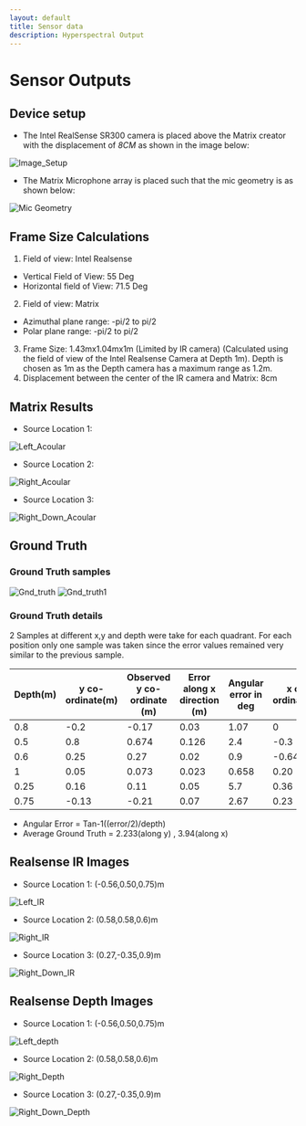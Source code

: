 ```yaml
---
layout: default
title: Sensor data
description: Hyperspectral Output
---
```


# Sensor Outputs

## Device setup

   * The Intel RealSense SR300 camera is placed above the Matrix creator with the displacement of *8CM* as shown in the image below:

   ![Image_Setup](/Sound_Localisation/image_setup.jpg)

   * The Matrix Microphone array is placed such that the mic geometry is as shown below:

   ![Mic Geometry](/Sound_Localisation/Mic.png)

## Frame Size Calculations

1. Field of view: Intel Realsense
  * Vertical Field of View: 55 Deg
  * Horizontal field of View: 71.5 Deg
2. Field of view: Matrix
  * Azimuthal plane range: -pi/2 to pi/2
  * Polar plane range: -pi/2 to pi/2
3. Frame Size: 1.43mx1.04mx1m (Limited by IR camera) (Calculated using the field of view of the Intel Realsense Camera at Depth 1m). Depth is chosen as 1m as the Depth camera has a maximum range as 1.2m.
4. Displacement between the center of the IR camera and Matrix: 8cm

## Matrix Results

  * Source Location 1:

  ![Left_Acoular](/Sound_Localisation/Left_Acoular.png)

  * Source Location 2:

  ![Right_Acoular](/Sound_Localisation/Right_Acoular.png)

  * Source Location 3:

  ![Right_Down_Acoular](/Sound_Localisation/Right_Down_Acoular.png)

## Ground Truth
### Ground Truth samples
![Gnd_truth](Gnd_truth.png)
![Gnd_truth1](Ex2.png)
### Ground Truth details

2 Samples at different x,y and depth were take for each quadrant. For each position only one sample was taken since the error values remained very similar to the previous sample.

|Depth(m)| y co-ordinate(m)|Observed y co-ordinate (m)| Error along x direction (m)|Angular error in deg| x co-ordinate(m)| Observed x co-ordinate(m)| Error along y direction(m)| Angular error in deg|
|--------|----------------|-------------------------|--------------------------|-------------------|--------------------|-------------------------|---------------------------|--------------------|
|0.8|-0.2|-0.17|0.03|1.07|0|0.037|0.037|1.32|
|0.5|0.8|0.674|0.126|2.4|-0.3|-0.1238|0.1762|3.361|
|0.6|0.25|0.27|0.02|0.9|-0.64|-0.68|0.04|1.9|
|1|0.05|0.073|0.023|0.658|0.20|0.257|0.057|1.63|
|0.25|0.16|0.11|0.05|5.7|0.36|0.32|0.04|4.57|
|0.75|-0.13|-0.21|0.07|2.67|0.23|-0.06|0.29|10.9|

* Angular Error = Tan-1((error/2)/depth)
* Average Ground Truth = 2.233(along y) , 3.94(along x)


## Realsense IR Images

  * Source Location 1: (-0.56,0.50,0.75)m

  ![Left_IR](/RealSenseImages/ir_left.png)

  * Source Location 2: (0.58,0.58,0.6)m

  ![Right_IR](/RealSenseImages/ir_right.png)

  * Source Location 3: (0.27,-0.35,0.9)m

  ![Right_Down_IR](/RealSenseImages/ir_right_down.png)

## Realsense Depth Images

  * Source Location 1: (-0.56,0.50,0.75)m

  ![Left_depth](/RealSenseImages/d_left.png)

  * Source Location 2: (0.58,0.58,0.6)m

  ![Right_Depth](/RealSenseImages/d_right.png)

  * Source Location 3: (0.27,-0.35,0.9)m

  ![Right_Down_Depth](/RealSenseImages/d_right_down.png)
